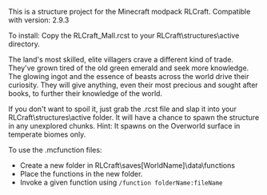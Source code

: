 This is a structure project for the Minecraft modpack RLCraft. 
Compatible with version: 2.9.3

To install:
Copy the RLCraft_Mall.rcst to your RLCraft\structures\active directory.

The land's most skilled, elite villagers crave a different kind of trade. They've grown tired of the old green emerald and seek more knowledge. 
The glowing ingot and the essence of beasts across the world drive their curiosity. They will give anything, even their most precious and sought after books, to further their knowledge of the world.

If you don't want to spoil it, just grab the .rcst file and slap it into your RLCraft\structures\active folder. 
It will have a chance to spawn the structure in any unexplored chunks. Hint: It spawns on the Overworld surface in temperate biomes only.

To use the .mcfunction files:
- Create a new folder in RLCraft\saves\[WorldName]\data\functions
- Place the functions in the new folder.
- Invoke a given function using `/function folderName:fileName`
